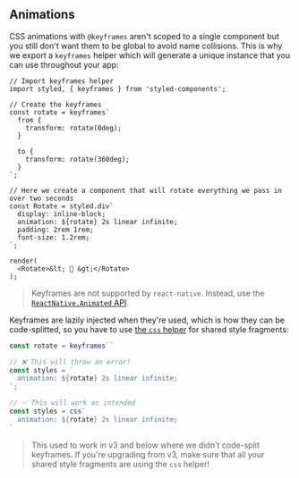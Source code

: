 ## Animations

CSS animations with `@keyframes` aren't scoped to a single component but you still don't want them to be global to avoid name collisions. This is why we export a `keyframes` helper which will generate a unique instance that you can use throughout your app:

```react
// Import keyframes helper
import styled, { keyframes } from 'styled-components';

// Create the keyframes
const rotate = keyframes`
  from {
    transform: rotate(0deg);
  }

  to {
    transform: rotate(360deg);
  }
`;

// Here we create a component that will rotate everything we pass in over two seconds
const Rotate = styled.div`
  display: inline-block;
  animation: ${rotate} 2s linear infinite;
  padding: 2rem 1rem;
  font-size: 1.2rem;
`;

render(
  <Rotate>&lt; 💅 &gt;</Rotate>
);
```

> Keyframes are not supported by `react-native`. Instead, use the [`ReactNative.Animated` API](https://stackoverflow.com/questions/50891046/rotate-an-svg-in-react-native/50891225#50891225).

Keyframes are lazily injected when they're used, which is how they can be code-splitted, so you have to use [the `css` helper](/docs/api#css) for shared style fragments:

```javascript
const rotate = keyframes``

// ❌ This will throw an error!
const styles = `
  animation: ${rotate} 2s linear infinite;
`;

// ✅ This will work as intended
const styles = css`
  animation: ${rotate} 2s linear infinite;
`
```

> This used to work in v3 and below where we didn't code-split keyframes. If you're upgrading from v3, make sure that all your shared style fragments are using the `css` helper!
